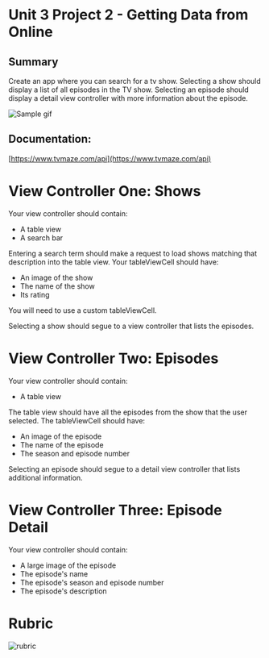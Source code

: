 # Unit 3 Project 2 - Getting Data from Online

## Summary

Create an app where you can search for a tv show.  Selecting a show should display a list of all episodes in the TV show.  Selecting an episode should display a detail view controller with more information about the episode.

![Sample gif](https://github.com/C4Q/AC-iOS-EpisodesFromOnline-HW/blob/master/gif1.gif)

## Documentation:

[https://www.tvmaze.com/api](https://www.tvmaze.com/api)

# View Controller One: Shows

Your view controller should contain:

- A table view
- A search bar

Entering a search term should make a request to load shows matching that description into the table view.  Your tableViewCell should have:

- An image of the show
- The name of the show
- Its rating

You will need to use a custom tableViewCell.

Selecting a show should segue to a view controller that lists the episodes.

# View Controller Two: Episodes

Your view controller should contain:

- A table view

The table view should have all the episodes from the show that the user selected.  The tableViewCell should have:

- An image of the episode
- The name of the episode
- The season and episode number

Selecting an episode should segue to a detail view controller that lists additional information.

# View Controller Three: Episode Detail

Your view controller should contain:

- A large image of the episode
- The episode's name
- The episode's season and episode number
- The episode's description


# Rubric

![rubric]()

